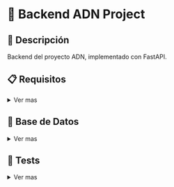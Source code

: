 # 🏦 Backend ADN Project

## 📝 Descripción

Backend del proyecto ADN, implementado con FastAPI.

## 📋 Requisitos

<details>
<summary>Ver mas</summary>

- Python 3.11+
- pip

## ⚙️ Instalación

1. Crear un entorno virtual:

```bash
python -m venv venv
```

2. Activar el entorno virtual:

- Windows:

```bash
.\venv\Scripts\activate
```

- Unix/MacOS:

```bash
source venv/bin/activate
```

3. Instalar dependencias:

```bash
pip install -r requirements.txt
```

</details>

## 💾 Base de Datos

<details>
<summary>Ver mas</summary>

### 🔄 Migraciones con Alembic

Para manejar las migraciones de la base de datos:

1. Crear una nueva migración:

```bash
alembic revision --autogenerate -m "descripción del cambio"
```

2. Aplicar las migraciones:

```bash
alembic upgrade head
```

3. Revertir la última migración:

```bash
alembic downgrade -1
```

4. Ver el historial de migraciones:

```bash
alembic history
```

5. Ver el estado actual de las migraciones:

```bash
alembic current
```

### 🌱 Semillas de Datos

#### 👥 Corresponsales

Para crear los corresponsales de prueba:

```bash
python backend/scripts/seed_corresponsales.py
```

#### ⚠️ Reset de Base de Datos (Opcional)

⚠️ **ADVERTENCIA**: Este comando eliminará todas las tablas existentes.

```bash
python backend/scripts/seed_reset.py
```

#### 💰 Retiros Aleatorios (Opcional)

Para crear retiros aleatorios de prueba:

```bash
python backend/scripts/seed_retiros.py
```

</details>

## 🧪 Tests

<details>
<summary>Ver mas</summary>

### 🏃‍♂️ Ejecutar todos los tests

```bash
pytest
```

### 📊 Tests específicos

#### ⏰ Validación de horarios de retiro

Para probar la validación de horarios de retiro y generar un log detallado:

> Con archivo de salida:

```bash
pytest -s tests/test_retiro.py::TestRetiroGroup::test_validar_multiples_horas_v1 > test_validar_multiples_horas_v1.log
```

```bash
pytest -s tests/test_retiro.py::TestRetiroGroup::test_validar_multiples_horas_v2 > test_validar_multiples_horas_v2.log
```

> Sin archivo de salida:

```bash
pytest tests/test_retiro.py::TestRetiroGroup::test_validar_multiples_horas_v1
```

```bash
pytest tests/test_retiro.py::TestRetiroGroup::test_validar_multiples_horas_v2
```

> Todos los test para retiro:

```bash
pytest tests/test_retiro.py
```

</details>
